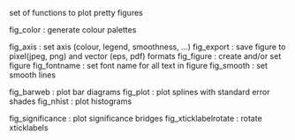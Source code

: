 
set of functions to plot pretty figures

fig_color             : generate colour palettes

fig_axis              : set axis (colour, legend, smoothness, ...)
fig_export            : save figure to pixel(jpeg, png) and vector (eps, pdf) formats
fig_figure            : create and/or set figure
fig_fontname          : set font name for all text in figure
fig_smooth            : set smooth lines

fig_barweb            : plot bar diagrams
fig_plot              : plot splines with standard error shades
fig_nhist             : plot histograms

fig_significance      : plot significance bridges
fig_xticklabelrotate  : rotate xticklabels

